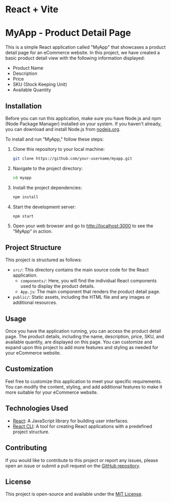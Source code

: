 # React + Vite
# MyApp - Product Detail Page

This is a simple React application called "MyApp" that showcases a product detail page for an eCommerce website. In this project, we have created a basic product detail view with the following information displayed:

- Product Name
- Description
- Price
- SKU (Stock Keeping Unit)
- Available Quantity

## Installation

Before you can run this application, make sure you have Node.js and npm (Node Package Manager) installed on your system. If you haven't already, you can download and install Node.js from [nodejs.org](https://nodejs.org/).

To install and run "MyApp," follow these steps:

1. Clone this repository to your local machine:

   ```bash
   git clone https://github.com/your-username/myapp.git
   ```

2. Navigate to the project directory:

   ```bash
   cd myapp
   ```

3. Install the project dependencies:

   ```bash
   npm install
   ```

4. Start the development server:

   ```bash
   npm start
   ```

5. Open your web browser and go to [http://localhost:3000](http://localhost:3000) to see the "MyApp" in action.

## Project Structure

This project is structured as follows:

- `src/`: This directory contains the main source code for the React application.
  - `components/`: Here, you will find the individual React components used to display the product details.
  - `App.js`: The main component that renders the product detail page.
- `public/`: Static assets, including the HTML file and any images or additional resources.

## Usage

Once you have the application running, you can access the product detail page. The product details, including the name, description, price, SKU, and available quantity, are displayed on this page. You can customize and expand upon this project to add more features and styling as needed for your eCommerce website.

## Customization

Feel free to customize this application to meet your specific requirements. You can modify the content, styling, and add additional features to make it more suitable for your eCommerce website.

## Technologies Used

- [React](https://reactjs.org/): A JavaScript library for building user interfaces.
- [React CLI](https://create-react-app.dev/): A tool for creating React applications with a predefined project structure.

## Contributing

If you would like to contribute to this project or report any issues, please open an issue or submit a pull request on the [GitHub repository](https://github.com/your-username/myapp).

## License

This project is open-source and available under the [MIT License](LICENSE.md).
